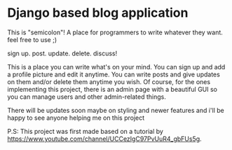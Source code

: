 # Django based blog application

This is "semicolon"!
A place for programmers to write whatever they want.
feel free to use ;)



sign up. post. update. delete. discuss!

This is a place you can write what's on your mind. 
You can sign up and add a profile picture and edit it anytime.
You can write posts and give updates on them and/or delete them anytime you wish.
Of course, for the ones implementing this project, there is an admin page with a beautiful GUI so you can manage users and other admin-related things.

There will be updates soon maybe on styling and newer features and i'll be happy to see anyone helping me on this project


P.S: This project was first made based on a tutorial by https://www.youtube.com/channel/UCCezIgC97PvUuR4_gbFUs5g.